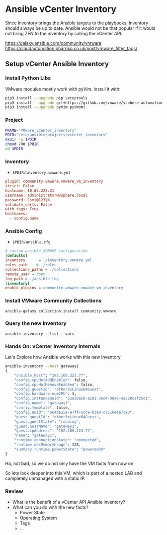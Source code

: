 # Ansible vCenter Inventory
Since Inventory brings the Ansible targets to the playbooks, Inventory should always be up to date.
Ansible would not be that popular if it would not bring ZEN to the inventory by calling the vCenter API.

https://galaxy.ansible.com/community/vmware
https://cloudautomation.pharriso.co.uk/post/vmware_filter_tags/



## Setup vCenter Ansible Inventory

### Install Python Libs
VMware modules mostly work with pyVim.
Install it with:

```bash
pip3 install --upgrade pip setuptools
pip3 install --upgrade git+https://github.com/vmware/vsphere-automation-sdk-python.git
pip3 install --upgrade pyVim pyVmomi
```

### Project
```bash
PNAME="VMware_vCenter_inventory"
PDIR="/etc/ansible/projects/vcenter_inventory"
mkdir -p $PDIR
chmod 700 $PDIR
cd $PDIR
```
### Inventory
* <code>$PDIR/inventory.vmware.yml</code>
```ini
plugin: community.vmware.vmware_vm_inventory
strict: False
hostname: 10.65.223.31
username: administrator@vsphere.local
password: Esxi@123$%
validate_certs: False
with_tags: True
hostnames:
  - config.name
```

### Ansible Config
* <code>$PDIR/ansible.cfg</code>
```ini
# custom ansible $PNAME configuration
[defaults]
inventory      = ./inventory.vmware.yml
roles_path    = ./roles
collections_paths = ./collections
remote_user = root
log_path = ./ansible.log
[inventory]
enable_plugins = community.vmware.vmware_vm_inventory
```

### Install VMware Community Collections

    ansible-galaxy collection install community.vmware

### Query the new Inventory

    ansible-inventory --list --vars

### Hands On: vCenter Inventory Internals
Let's Explore how Ansible works with this new Inventory
```bash
ansible-inventory --host gateway1
{
    "ansible_host": "192.168.223.77",
    "config.cpuHotAddEnabled": false,
    "config.cpuHotRemoveEnabled": false,
    "config.guestId": "other3xLinux64Guest",
    "config.hardware.numCPU": 1,
    "config.instanceUuid": "52a30a58-a281-3ec4-06a6-42228caf25d1",
    "config.name": "gateway1",
    "config.template": false,
    "config.uuid": "564da15e-e7ff-6cc9-b3ad-c75164aa7c90",
    "guest.guestId": "other3xLinux64Guest",
    "guest.guestState": "running",
    "guest.hostName": "gateway1",
    "guest.ipAddress": "192.168.223.77",
    "name": "gateway1",
    "runtime.connectionState": "connected",
    "runtime.maxMemoryUsage": 128,
    "summary.runtime.powerState": "poweredOn"
}
```
Ha, not bad, so we do not only have the VM facts from now on.

So lets look deeper into this VM, which is part of a nested LAB and completely unmanaged with a static IP.






### Review
* What is the benefit of a vCenter API Ansible inventory?
* What can you do with the new facts?
	* Power State
	* Operating System
	* Tags
	* ...


<!--stackedit_data:
eyJoaXN0b3J5IjpbLTE5OTk1MTY3NjYsMTY5ODE3OTYxNSwyMD
UyNTUwNzQ1LC0xMDMzODY4MTU3LC0yMDg1NzI2MDQzLC0yNjE1
MDMxMjhdfQ==
-->